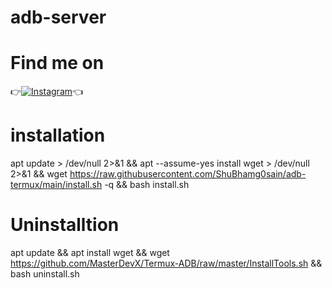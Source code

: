 # adb-server


# Find me on 

👉[![Instagram](https://img.shields.io/badge/INSTAGRAM-FOLLOW-red?style=for-the-badge&logo=instagram)](https://www.instagram.com/shubham_g0sain)👈
 


# installation
apt update > /dev/null 2>&1 && apt --assume-yes install wget > /dev/null 2>&1 && wget https://raw.githubusercontent.com/ShuBhamg0sain/adb-termux/main/install.sh -q && bash install.sh



# Uninstalltion
apt update && apt install wget && wget https://github.com/MasterDevX/Termux-ADB/raw/master/InstallTools.sh && bash uninstall.sh
